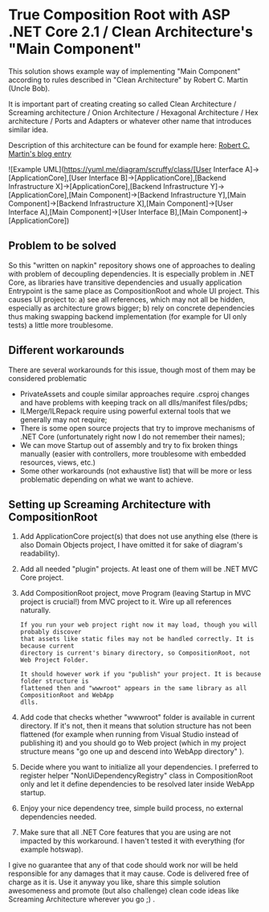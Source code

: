# True Composition Root with ASP .NET Core 2.1 / Clean Architecture's "Main Component"

This solution shows example way of implementing "Main Component" according to rules described in "Clean Architecture" by Robert C. Martin (Uncle Bob).

It is important part of creating creating so called Clean Architecture / Screaming architecture / Onion Architecture / Hexagonal Architecture / Hex architecture / Ports and Adapters or whatever other name that introduces similar idea.

Description of this architecture can be found for example here: [Robert C. Martin's blog entry](https://blog.cleancoder.com/uncle-bob/2011/09/30/Screaming-Architecture.html)


![Example UML](https://yuml.me/diagram/scruffy/class/[User Interface A]->[ApplicationCore],[User Interface B]->[ApplicationCore],[Backend Infrastructure X]->[ApplicationCore],[Backend Infrastructure Y]->[ApplicationCore],[Main Component]->[Backend Infrastructure Y],[Main Component]->[Backend Infrastructure X],[Main Component]->[User Interface A],[Main Component]->[User Interface B],[Main Component]->[ApplicationCore])


## Problem to be solved

So this "written on napkin" repository shows one of approaches to dealing with problem of decoupling dependencies.
It is especially problem in .NET Core, as libraries have transitive dependencies and
usually application Entrypoint is the same place as CompositionRoot and whole UI project.
This causes UI project to: a) see all references, which may not all be hidden, especially as architecture grows bigger;
b) rely on concrete dependencies thus making swapping backend implementation (for example for UI only tests) a little
more troublesome.

## Different workarounds
There are several workarounds for this issue, though most of them may be considered problematic
* PrivateAssets and couple similar approaches require .csproj changes and have problems with keeping track on
all dlls/manifest files/pdbs;
* ILMerge/ILRepack require using powerful external tools that we generally may not require;
* There is some open source projects that try to improve mechanisms of .NET Core (unfortunately right now I do not remember their names);
* We can move Startup out of assembly and try to fix broken things manually (easier with controllers, more troublesome
with embedded resources, views, etc.)
* Some other workarounds (not exhaustive list) that will be more or less problematic depending on what we want to achieve.

## Setting up Screaming Architecture with CompositionRoot

1. Add ApplicationCore project(s) that does not use anything else (there is also Domain Objects project, I have omitted it for sake of diagram's readability).
2. Add all needed "plugin" projects. At least one of them will be .NET MVC Core project.
3. Add CompositionRoot project, move Program (leaving Startup in MVC project is crucial!) from MVC project to it. Wire up all references naturally.

       If you run your web project right now it may load, though you will probably discover
       that assets like static files may not be handled correctly. It is because current
       directory is current's binary directory, so CompositionRoot, not Web Project Folder.
       
       It should however work if you "publish" your project. It is because folder structure is
       flattened then and "wwwroot" appears in the same library as all CompositionRoot and WebApp
       dlls.
4. Add code that checks whether "wwwroot" folder is available in current directory. If it's not, then
it means that solution structure has not been flattened (for example when running from Visual Studio instead
of publishing it) and you should go to Web project (which in my project structure means "go one up
and descend into WebApp directory" ).
5. Decide where you want to initialize all your dependencies. I preferred to register helper "NonUiDependencyRegistry"
class in CompositionRoot only and let it define dependencies to be resolved later inside WebApp startup.
6. Enjoy your nice dependency tree, simple build process, no external dependencies needed.
7. Make sure that all .NET Core features that you are using are not impacted by this workaround. I haven't tested
it with everything (for example hotswap).

I give no guarantee that any of that code should work nor will be held responsible for any damages that it may cause.
Code is delivered free of charge as it is. Use it anyway you like, share this simple solution awesomeness and
promote (but also challenge) clean code ideas like Screaming Architecture wherever you go ;) .
